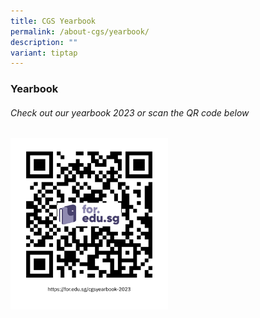 ```yaml
---
title: CGS Yearbook
permalink: /about-cgs/yearbook/
description: ""
variant: tiptap
---
```

<h3>Yearbook</h3><h6><a rel="noopener noreferrer nofollow" target="_blank">Check out our yearbook 2023 or scan the QR code below</a></h6><p></p><div class="isomer-image-wrapper"><img style="width: 50%;" height="auto" width="100%" alt="CGS Yearbook 2023" src="/images/About CGS/CGS Yearbook/cgsyearbook_2023.png"></div><p></p><p></p>